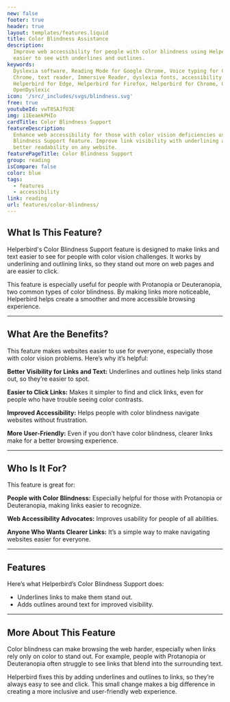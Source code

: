 ```yaml
---
new: false
footer: true
header: true
layout: templates/features.liquid
title: Color Blindness Assistance
description:
  Improve web accessibility for people with color blindness using Helperbird. Make links and text
  easier to see with underlines and outlines.
keywords:
  Dyslexia software, Reading Mode for Google Chrome, Voice typing for Chrome, Text to speech for
  Chrome, text reader, Immersive Reader, dyslexia fonts, accessibility software, dyslexia software,
  Helperbird for Edge, Helperbird for Firefox, Helperbird for Chrome, Opendyslexic for Chrome,
  OpenDyslexic
icon: '/src/_includes/svgs/blindness.svg'
free: true
youtubeId: vwT8SAJfU3E
img: i1EeaekPHIo
cardTitle: Color Blindness Support
featureDescription:
  Enhance web accessibility for those with color vision deficiencies using Helperbird's Color
  Blindness Support feature. Improve link visibility with underlining and stroking, and benefit from
  better readability on any website.
featurePageTitle: Color Blindness Support
group: reading
isCompare: false 
color: blue
tags:
  - features
  - accessibility
link: reading
url: features/color-blindness/
---
```




## What Is This Feature?

Helperbird's Color Blindness Support feature is designed to make links and text easier to see for people with color vision challenges. It works by underlining and outlining links, so they stand out more on web pages and are easier to click.

This feature is especially useful for people with Protanopia or Deuteranopia, two common types of color blindness. By making links more noticeable, Helperbird helps create a smoother and more accessible browsing experience.

---

## What Are the Benefits?

This feature makes websites easier to use for everyone, especially those with color vision problems. Here’s why it’s helpful:


**Better Visibility for Links and Text:** Underlines and outlines help links stand out, so they’re easier to spot.  

**Easier to Click Links:** Makes it simpler to find and click links, even for people who have trouble seeing color contrasts.  

**Improved Accessibility:** Helps people with color blindness navigate websites without frustration.  

**More User-Friendly:** Even if you don’t have color blindness, clearer links make for a better browsing experience.

---

## Who Is It For?

This feature is great for:


**People with Color Blindness:** Especially helpful for those with Protanopia or Deuteranopia, making links easier to recognize.  

**Web Accessibility Advocates:** Improves usability for people of all abilities.  

**Anyone Who Wants Clearer Links:** It’s a simple way to make navigating websites easier for everyone.

---

## Features

Here’s what Helperbird’s Color Blindness Support does:  

- Underlines links to make them stand out.  
- Adds outlines around text for improved visibility.  

---
## More About This Feature

Color blindness can make browsing the web harder, especially when links rely only on color to stand out. For example, people with Protanopia or Deuteranopia often struggle to see links that blend into the surrounding text.

Helperbird fixes this by adding underlines and outlines to links, so they’re always easy to see and click. This small change makes a big difference in creating a more inclusive and user-friendly web experience.
